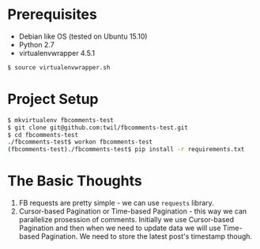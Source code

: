 
Prerequisites
=============

* Debian like OS (tested on Ubuntu 15.10)
* Python 2.7
* virtualenvwrapper 4.5.1

```bash
$ source virtualenvwrapper.sh
```


Project Setup
===================

```bash
$ mkvirtualenv fbcomments-test
$ git clone git@github.com:twil/fbcomments-test.git
$ cd fbcomments-test
./fbcomments-test$ workon fbcomments-test
(fbcomments-test)./fbcomments-test$ pip install -r requirements.txt
```


The Basic Thoughts
==================

1. FB requests are pretty simple - we can use `requests` library.
1. Cursor-based Pagination or Time-based Pagination - this way we can parallelize prosession of comments. Initially we use Cursor-based Pagination and then when we need to update data we will use Time-based Pagination. We need to store the latest post's timestamp though.